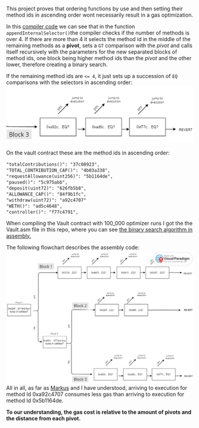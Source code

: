 This project proves that ordering functions by use and then setting their method ids in ascending order wont necessarily result in a gas optimization.

In this [compiler code](https://github.com/ethereum/solidity/blob/0cb279494a9af0938dfbf2ca5d0b21115198e8bb/libsolidity/codegen/ContractCompiler.cpp#LL326C1-L388C2) we can see that in the function `appendInternalSelector()`the compiler checks if the number of methods is over 4. If there are more than 4 it selects the method id in the middle of the remaining methods as a **pivot**, sets a `GT` comparison with the _pivot_ and calls itself recursively with the parameters for the new separated blocks of method ids, one block being higher method ids than the _pivot_ and the other lower, therefore creating a binary search.

If the remaining method ids are `<= 4`, it just sets up a succession of `EQ` comparisons with the selectors in ascending order:
![Block with under <=4 method ids](blockUnder5.png)

On the vault contract these are the method ids in ascending order:

```
"totalContributions()": "37c08923",
"TOTAL_CONTRIBUTION_CAP()": "4b03a338",
"requestAllowance(uint256)": "5b1164de",
"paused()": "5c975abb",
"deposit(uint72)": "626fb5b8",
"ALLOWANCE_CAP()": "84f9b1fc",
"withdraw(uint72)": "a92c4707"
"WETH()": "ad5c4648",
"controller()": "f77c4791",
```

When compiling the Vault contract with 100_000 optimizer runs I got the the Vault.asm file in this repo, where you can see [the binary search algorithm in assembly.](https://github.com/0xArcturus/binarysearch/blob/40b4e8983d12b286fc56d7d484dc3ae8d1332943/Vault.asm#LL274C1-L344C13)

The following flowchart describes the assembly code:
![flowchart](flowchart.jpg)
All in all, as far as [Markus](https://github.com/MarkuSchick) and I have understood, arriving to execution for method Id 0xa92c4707 consumes less gas than arriving to execution for method Id 0x5b1164de.

**To our understanding, the gas cost is relative to the amount of pivots and the distance from each pivot.**
